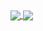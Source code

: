 <a href="https://github.com/dugagjin">
  <img align="center" src="https://github-readme-stats.vercel.app/api?username=dugagjin&count_private=true&show_icons=true&include_all_commits=true&theme=dracula" />
</a>
<a href="https://github.com/dugagjin">
  <img align="center" src="https://github-readme-stats.vercel.app/api/top-langs/?username=dugagjin&&count_private=truelayout=compact&theme=dracula" />
</a>
